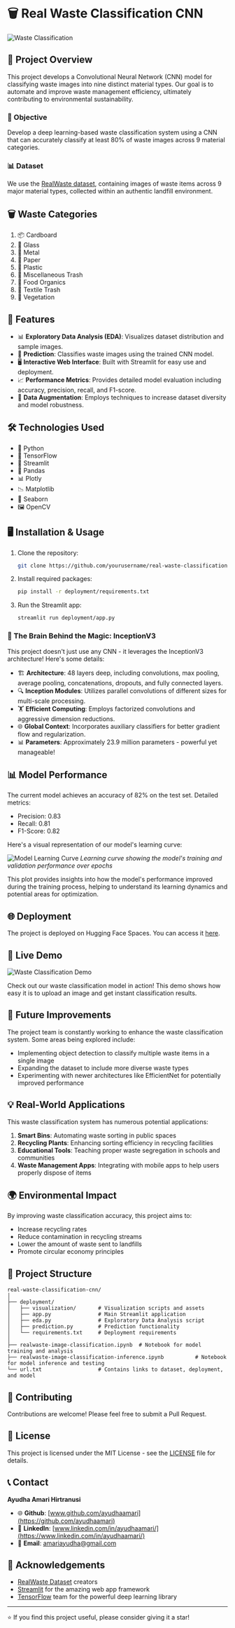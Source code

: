 # 🗑️ Real Waste Classification CNN

![Waste Classification](https://assets-a1.kompasiana.com/items/album/2021/03/14/dr-stone-fandomcom-1536x864-604dff978ede483a3b589c96.png?t=o&v=780)

## 🌟 Project Overview

This project develops a Convolutional Neural Network (CNN) model for classifying waste images into nine distinct material types. Our goal is to automate and improve waste management efficiency, ultimately contributing to environmental sustainability.

### 🎯 Objective

Develop a deep learning-based waste classification system using a CNN that can accurately classify at least 80% of waste images across 9 material categories.

### 📊 Dataset

We use the [RealWaste dataset](https://archive.ics.uci.edu/dataset/908/realwaste), containing images of waste items across 9 major material types, collected within an authentic landfill environment.

## 🗑️ Waste Categories

1. 📦 Cardboard
2. 🍾 Glass
3. 🥫 Metal
4. 📰 Paper
5. 🥤 Plastic
6. 🚮 Miscellaneous Trash
7. 🍎 Food Organics
8. 👕 Textile Trash
9. 🌿 Vegetation

## 🚀 Features

- 📊 **Exploratory Data Analysis (EDA)**: Visualizes dataset distribution and sample images.
- 🔮 **Prediction**: Classifies waste images using the trained CNN model.
- 🖥️ **Interactive Web Interface**: Built with Streamlit for easy use and deployment.
- 📈 **Performance Metrics**: Provides detailed model evaluation including accuracy, precision, recall, and F1-score.
- 🔄 **Data Augmentation**: Employs techniques to increase dataset diversity and model robustness.

## 🛠️ Technologies Used

- 🐍 Python
- 🧠 TensorFlow
- 🌊 Streamlit
- 🐼 Pandas
- 📊 Plotly
- 📉 Matplotlib
- 🌈 Seaborn
- 🖼️ OpenCV

## 🖥️ Installation & Usage

1. Clone the repository:
   ```bash
   git clone https://github.com/yourusername/real-waste-classification-cnn.git
   ```

2. Install required packages:
   ```bash
   pip install -r deployment/requirements.txt
   ```

3. Run the Streamlit app:
   ```bash
   streamlit run deployment/app.py
   ```

### 🧠 The Brain Behind the Magic: InceptionV3

This project doesn't just use any CNN - it leverages the InceptionV3 architecture! Here's some details:

- 🏗️ **Architecture**: 48 layers deep, including convolutions, max pooling, average pooling, concatenations, dropouts, and fully connected layers.
- 🔍 **Inception Modules**: Utilizes parallel convolutions of different sizes for multi-scale processing.
- 🏋️ **Efficient Computing**: Employs factorized convolutions and aggressive dimension reductions.
- 🌐 **Global Context**: Incorporates auxiliary classifiers for better gradient flow and regularization.
- 📊 **Parameters**: Approximately 23.9 million parameters - powerful yet manageable!


## 📊 Model Performance

The current model achieves an accuracy of 82% on the test set. Detailed metrics:

- Precision: 0.83
- Recall: 0.81
- F1-Score: 0.82

Here's a visual representation of our model's learning curve:

![Model Learning Curve](images/performance.jpg)
*Learning curve showing the model's training and validation performance over epochs*

This plot provides insights into how the model's performance improved during the training process, helping to understand its learning dynamics and potential areas for optimization.

## 🌐 Deployment

The project is deployed on Hugging Face Spaces. You can access it [here](https://huggingface.co/spaces/amariayudha/RealWaste_Prediction_Deep_Learning).

## 🎥 Live Demo

![Waste Classification Demo](path/to/demo.gif)

Check out our waste classification model in action! This demo shows how easy it is to upload an image and get instant classification results.

## 🔮 Future Improvements

The project team is constantly working to enhance the waste classification system. Some areas being explored include:

- Implementing object detection to classify multiple waste items in a single image
- Expanding the dataset to include more diverse waste types
- Experimenting with newer architectures like EfficientNet for potentially improved performance

## 💡 Real-World Applications

This waste classification system has numerous potential applications:

1. **Smart Bins**: Automating waste sorting in public spaces
2. **Recycling Plants**: Enhancing sorting efficiency in recycling facilities
3. **Educational Tools**: Teaching proper waste segregation in schools and communities
4. **Waste Management Apps**: Integrating with mobile apps to help users properly dispose of items

## 🌍 Environmental Impact

By improving waste classification accuracy, this project aims to:

- Increase recycling rates
- Reduce contamination in recycling streams
- Lower the amount of waste sent to landfills
- Promote circular economy principles

## 📁 Project Structure

```
real-waste-classification-cnn/
│
├── deployment/
│   ├── visualization/       # Visualization scripts and assets
│   ├── app.py               # Main Streamlit application
│   ├── eda.py               # Exploratory Data Analysis script
│   ├── prediction.py        # Prediction functionality
│   └── requirements.txt     # Deployment requirements
│
├── realwaste-image-classification.ipynb  # Notebook for model training and analysis
├── realwaste-image-classification-inference.ipynb          # Notebook for model inference and testing
└── url.txt                  # Contains links to dataset, deployment, and model
```

## 🤝 Contributing

Contributions are welcome! Please feel free to submit a Pull Request.

## 📄 License

This project is licensed under the MIT License - see the [LICENSE](LICENSE) file for details.

## 📞 Contact

**Ayudha Amari Hirtranusi** 
- 🌐 **Github**: [www.github.com/ayudhaamari](https://github.com/ayudhaamari)
- 💼 **LinkedIn**: [www.linkedin.com/in/ayudhaamari/](https://www.linkedin.com/in/ayudhaamari/)
- 📧 **Email**: amariayudha@gmail.com

## 🙏 Acknowledgements

- [RealWaste Dataset](https://archive.ics.uci.edu/dataset/908/realwaste) creators
- [Streamlit](https://streamlit.io/) for the amazing web app framework
- [TensorFlow](https://www.tensorflow.org/) team for the powerful deep learning library

---

⭐️ If you find this project useful, please consider giving it a star!
